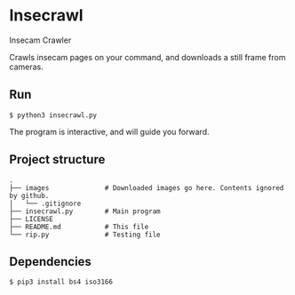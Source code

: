 # Insecrawl

Insecam Crawler

Crawls insecam pages on your command, and downloads a still frame from cameras.

## Run

```
$ python3 insecrawl.py
```

The program is interactive, and will guide you forward.

## Project structure

```
.
├── images              # Downloaded images go here. Contents ignored by github.
│   └── .gitignore
├── insecrawl.py        # Main program
├── LICENSE
├── README.md           # This file
└── rip.py              # Testing file
```

## Dependencies

```
$ pip3 install bs4 iso3166
```
